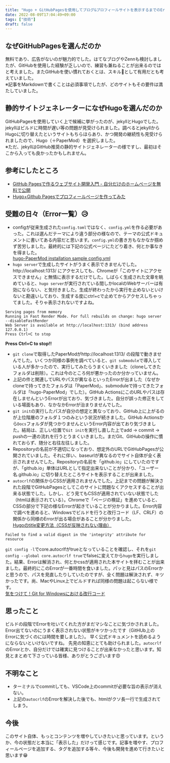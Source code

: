 ```yaml
---
title: "Hugo + GitHubPagesを使用してブログ&プロフィールサイトを表示するまでのError一覧など"
date: 2022-08-09T17:04:49+09:00
tags: ["技術"]
draft: false
---
```

## なぜGitHubPagesを選んだのか
無料であり、広告がないのが魅力的でした。はてなブログやZennも検討しましたが、GitHubを使用した経験が乏しいので、練習も兼ねることが出来るのではと考えました。またGitHubを使い慣れておくとは、スキル💪として有用だとも考えていました。  
※記事をMarkdownで書くことは必須事項でしたが、どのサイトもその要件は満たしていました。
## 静的サイトジェネレーターになぜHugoを選んだのか
GitHubPagesを使用していく上で候補に挙がったのが、jekyllとHugoでした。jekyllはビルドに時間が遅い等の問題が見受けられました。調べるとjekyllからHugoに切り替えたというサイトもちらほらあり、かつ開発の継続性も見受けられましたので、Hugo（＋PaperMod）を選択しました。  
※ただ、jekyllはGitHub推奨の静的サイトジェネレーターの様ですし、最初はそこから入っても良かったかもしれません。  
## 参考にしたところ
- [GitHub Pagesで作るウェブサイト開発入門 - 自分だけのホームページを無料で公開](https://www.amazon.co.jp/GitHub-Pages%E3%81%A7%E4%BD%9C%E3%82%8B%E3%82%A6%E3%82%A7%E3%83%96%E3%82%B5%E3%82%A4%E3%83%88%E9%96%8B%E7%99%BA%E5%85%A5%E9%96%80-%E8%87%AA%E5%88%86%E3%81%A0%E3%81%91%E3%81%AE%E3%83%9B%E3%83%BC%E3%83%A0%E3%83%9A%E3%83%BC%E3%82%B8%E3%82%92%E7%84%A1%E6%96%99%E3%81%A7%E5%85%AC%E9%96%8B-%E3%83%8A%E3%82%AB%E3%83%8E%E3%83%92%E3%83%88%E3%82%B7-ebook/dp/B07FJNT3FS/ref=sr_1_2?__mk_ja_JP=%E3%82%AB%E3%82%BF%E3%82%AB%E3%83%8A&crid=14XX5DIQLN6GW&keywords=hugo+github+pages&qid=1660039652&sprefix=hugo+githubpage%2Caps%2C174&sr=8-2)
- [Hugo+Github Pagesでプロフィールページを作ってみた](https://zenn.dev/okaponta/articles/c302f58507febc)
## 受難の日々（Error一覧）😥
- configが従来生成された`config.toml`ではなく、`config.yml`を作る必要があった。これは選んだテーマにより違う部分の様なので、テーマの公式ドキュメントに書いてある内容だと思います。`config.yml`の書き方もなかなか掴めず苦労しました。最終的には下記の公式ページにたどり着き、何とか事なきを得ました。  
[hugo-PaperMod installation sample config.yml](https://github.com/adityatelange/hugo-PaperMod/wiki/Installation#sample-configyml)
- `hugo server`で生成したサイトがうまく表示できませんでした。http://localhost:1313/ にアクセスしても、Chromeが「このサイトにアクセスできません」と無情に表示するだけでした。しばらく生成された文章を眺めていると、`hugo server`が実行されている間しかlocalのWebサーバーは有効にならない、と気付きました。生成が終わったから実行を止めないといけないと勘違いしており、生成する度にctrl+cで止めてからアクセスしちゃってました。そりゃ表示されないですよね。
```none
Serving pages from memory
Running in Fast Render Mode. For full rebuilds on change: hugo server --disableFastRender
Web Server is available at http://localhost:1313/ (bind address 127.0.0.1)
Press Ctrl+C to stop
```
**Press Ctrl+C to stop!!**
- `git clone`で取得したPaperModがhttp://localhost:1313/ の段階で動きませんでした。いくつか同様の事例を調べていると、`git submodule`で導入している人が多かったので、実行してみたらうまくいきました（cloneしてきたフォルダは削除）。これは今のところ何が悪かったのか分かっていません。
- 上記の件と関連してURLやパスが異なるといったErrorが出ました（なぜかcloneで持ってきたフォルダは「PaperMod」、submoduleで持ってきたフォルダは「hugo-PaperMod」でした）。GitHub ActionsにこのURLやパスは存在しませんというErrorが出ており、気づきました。自分が誤った修正をしている場面もあり、なかなかErrorが治まりませんでした。
- `git init`の実行したパスが自分の想定と異なっており、GitHub上に上がるのが上位階層のフォルダ１つのみという状況が続きました。GitHub Actionsから`Docs`フォルダが見つかりませんというError内容が出ており気づきました。結局は、正しい位置で`Git init`を実行し直した上でadd → commit → pushの一連の流れを行うとうまくいきました。まだGit、GitHubの操作に慣れておらず、随分と右往左往しました。
- Repositoryの名前が不適切になっており、想定外のURLでGitHubPagesが公開されていました。それに伴い、baseurlが異なるのでサイト自体が全く表示されませんでした。Repositoryの名前を「github.io」にしていたのですが、「github.io」単体はURLとして指定出来ないことが分かり、「ユーザー名.github.io」に切り替えたところサイトを表示することが出来ました。
- `autocrlf`の関係からCSSが適用されませんでした。上記までの問題が解決された段階でGitHubPagesとしてこのサイトに問題なくアクセスすることが出来る状態でした。しかし、どう見てもCSSが適用されていない状態でした（htmlは表示されている）。Chromeで「ページの検証」を進めていると、CSSの部分で下記の様なErrorが起きていることが分かりました。Error内容で調べを進めると、Windowsでビルドを行うと改行コード（LF、CRLF）の関係から同様のErrorが出る場合があることが分かりました。  
[Hugoのtitle変更方法（CSSが反映されない理由）](https://snyt45.com/exJPd8zRS)  
```none
Failed to find a valid digest in the 'integrity' attribute for resource
```
`git config -l`でcore.autocrlfがtrueとなっていることを確認し、それを`git config --global core.autocrlf true`でfalseに変えてから`hugo`を実行しました。結果、Errorは解消され、何とかcssが適用された本サイトを拝むことが出来ました。最終的にこのErrorが一番時間を食いました。パッと見はパスのErrorかと思うので、パスを見直したりしていたのですが、全く問題は解決されず、キツかったです。尚、MacやLinux上でビルドすれば同様の問題は起こらない様です。  
[気をつけて！Git for Windowsにおける改行コード](https://qiita.com/uggds/items/00a1974ec4f115616580)
## 思ったこと
ビルドの段階でErrorを吐いてくれた方がまだマシなことに気づかされました。Error出てないのにうまく表示されない状態がキツかったです（GitHUb上のErrorに気づくのには時間を要しました）。 早く公式ドキュメントを読めるようにならないといけないですね。 
先見の知恵にとても助けられました。`autocrlf`のErrorとか、自分だけでは確実に見つけることが出来なかったと思います。知見とまとめて下さっている皆様、ありがとうございます😍
## 不明なこと
- ターミナルでcommitしても、VSCode上のcommitが必要な旨の表示が消えない。
- 上記の`autocrlf`のErrorを解決した後でも、htmlがクソ長一行で生成されてしまう。
## 今後
このサイト自体、もっとコンテンツを増やしていきたいと思っています。というか、今の状態だと本当に「表示した」だけって感じです。記事を増やす、プロフィールページを追加する、タグを追加する等々、今後も開発を進めて行きたいと思います😁